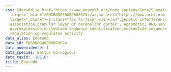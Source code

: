 ```yaml
---
csv: Edaradd,<a href="https://www.ensembl.org/Homo_sapiens/Gene/Summary?db=core;g=ENSRNOG00000002624"
  target="_blank">ENSRNOG00000002624</a>,<a href="https://www.ncbi.nlm.nih.gov/pubmed/30467350"
  target="_blank"><i class="fas fa-file"></i></a>",genetic interference,functional
  association,granular layer of cerebellar cortex , Apoptotic, RNA-seq assay, hsf-1
  overexpression,nucleotide sequence identification,nucleotide sequence identification,transcriptional
  regulation,up-regulates activity
data_alias: Edaradd
data_id: ENSRNOG00000002624
data_numevidence: 1
data_species: Rattus norvegicus
data_taxid: '10116'
title: Edaradd
---
```

